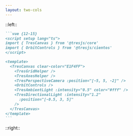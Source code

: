 ```yaml
---
layout: two-cols
---
```


<Understand3DScenesHeadline />

::left::

<div class="w-full h-23"></div>

````md magic-move {lines: true}
```vue {12-15}
<script setup lang="ts">
import { TresCanvas } from '@tresjs/core'
import { OrbitControls } from '@tresjs/cientos'
</script>

<template>
  <TresCanvas clear-color="E1F4FF">
    <TresGridHelper />
    <TresAxesHelper />
    <TresPerspectiveCamera :position="[-5, 5, -2]" />
    <OrbitControls />
    <TresAmbientLight :intensity="0.5" color="#fff" />
    <TresDirectionalLight :intensity="1.2"
      :position="[-0.5, 3, 5]"
    />
  </TresCanvas>
</template>
```
````

::right::
